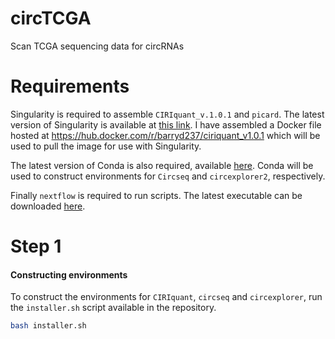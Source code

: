 # circTCGA
Scan TCGA sequencing data for circRNAs

# Requirements
Singularity is required to assemble `CIRIquant_v.1.0.1` and `picard`. The latest version of Singularity is available at [this link](https://singularity.lbl.gov/install-linux). I have assembled a Docker file hosted at https://hub.docker.com/r/barryd237/ciriquant_v1.0.1 which will be used to pull the image for use with Singularity. 

The latest version of Conda is also required, available [here](https://www.anaconda.com/distribution/). Conda will be used to construct environments for `Circseq` and `circexplorer2`, respectively. 

Finally `nextflow` is required to run scripts. The latest executable can be downloaded [here](https://www.nextflow.io/docs/latest/getstarted.html#installation). 

# Step 1
#### Constructing environments
To construct the environments for `CIRIquant`, `circseq` and `circexplorer`, run the `installer.sh` script available in the repository. 

```bash
bash installer.sh
```
